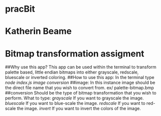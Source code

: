 # pracBit
# Katherin Beame
# Bitmap transformation assigment
##Why use this app?
This app can be used within the terminal to transform palette based, little endian bitmaps into either grayscale, redscale, bluescale or inverted coloring.
##How to use this app:
In the terminal type *node index.js image conversion*
##image:
In this instance image should be the direct file name that you wish to convert from.
ex/ palette-bitmap.bmp
##conversion
Should be the type of bitmap transformation that you wish to perform.
What to type:
*grayscale* If you want to grayscale the image.
*bluescale* If you want to blue-scale the image.
*redscale* If you want to red-scale the image.
*invert* If you want to invert the colors of the image.
